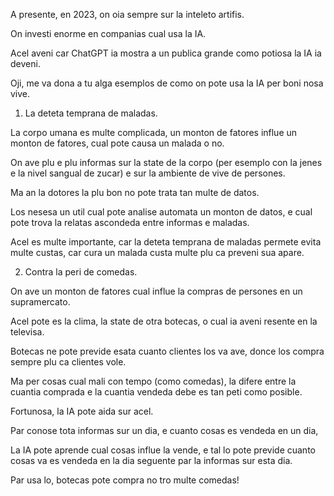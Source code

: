 A presente, en 2023, on oia sempre sur la inteleto artifis.

On investi enorme en companias cual usa la IA.

Acel aveni car ChatGPT ia mostra a un publica grande como potiosa la IA ia deveni.

Oji, me va dona a tu alga esemplos de como on pote usa la IA per boni nosa vive.

1) La deteta temprana de maladas.

La corpo umana es multe complicada, un monton de fatores influe un monton de fatores, cual pote causa un malada o no.

On ave plu e plu informas sur la state de la corpo (per esemplo con la jenes e la nivel sangual de zucar) e sur la ambiente de vive de persones.

Ma an la dotores la plu bon no pote trata tan multe de datos.

Los nesesa un util cual pote analise automata un monton de datos, e cual pote trova la relatas ascondeda entre informas e maladas.

Acel es multe importante, car la deteta temprana de maladas permete evita multe custas, car cura un malada custa multe plu ca preveni sua apare.

2) Contra la peri de comedas.

On ave un monton de fatores cual influe la compras de persones en un supramercato.

Acel pote es la clima, la state de otra botecas, o cual ia aveni resente en la televisa.

Botecas ne pote previde esata cuanto clientes los va ave, donce los compra sempre plu ca clientes vole.

Ma per cosas cual mali con tempo (como comedas), la difere entre la cuantia comprada e la cuantia vendeda debe es tan peti como posible.

Fortunosa, la IA pote aida sur acel.

Par conose tota informas sur un dia, e cuanto cosas es vendeda en un dia,

La IA pote aprende cual cosas influe la vende, e tal lo pote previde cuanto cosas va es vendeda en la dia seguente par la informas sur esta dia. 

Par usa lo, botecas pote compra no tro multe comedas!